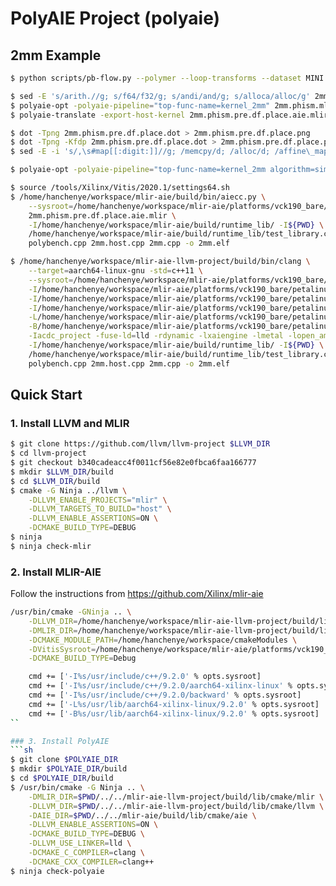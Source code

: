 # PolyAIE Project (polyaie)

## 2mm Example
```sh
$ python scripts/pb-flow.py --polymer --loop-transforms --dataset MINI example/polybench

$ sed -E 's/arith.//g; s/f64/f32/g; s/andi/and/g; s/alloca/alloc/g' 2mm.pre.kern.plmr.ca.lt.mlir > 2mm.phism.mlir
$ polyaie-opt -polyaie-pipeline="top-func-name=kernel_2mm" 2mm.phism.mlir 1> 2mm.phism.pre.df.place.aie.mlir 2> 2mm.phism.pre.df.place.dot
$ polyaie-translate -export-host-kernel 2mm.phism.pre.df.place.aie.mlir > 2mm.host.cpp

$ dot -Tpng 2mm.phism.pre.df.place.dot > 2mm.phism.pre.df.place.png
$ dot -Tpng -Kfdp 2mm.phism.pre.df.place.dot > 2mm.phism.pre.df.place.png
$ sed -E -i 's/,\s#map[[:digit:]]//g; /memcpy/d; /alloc/d; /affine\_map/d' 2mm.phism.pre.df.place.aie.mlir

$ polyaie-opt -polyaie-pipeline="top-func-name=kernel_2mm algorithm=simulated-annealing" 2mm.phism.mlir 1> 2mm.phism.pre.df.place.aie.mlir 2> 2mm.phism.pre.df.place.dot && dot -Tpng -Kfdp  2mm.phism.pre.df.place.dot > 2mm.phism.pre.df.place.png

$ source /tools/Xilinx/Vitis/2020.1/settings64.sh
$ /home/hanchenye/workspace/mlir-aie/build/bin/aiecc.py \
    --sysroot=/home/hanchenye/workspace/mlir-aie/platforms/vck190_bare/petalinux/sysroot/sysroots/aarch64-xilinx-linux \
    2mm.phism.pre.df.place.aie.mlir \
    -I/home/hanchenye/workspace/mlir-aie/build/runtime_lib/ -I${PWD} \
    /home/hanchenye/workspace/mlir-aie/build/runtime_lib/test_library.cpp \
    polybench.cpp 2mm.host.cpp 2mm.cpp -o 2mm.elf

$ /home/hanchenye/workspace/mlir-aie-llvm-project/build/bin/clang \
    --target=aarch64-linux-gnu -std=c++11 \
    --sysroot=/home/hanchenye/workspace/mlir-aie/platforms/vck190_bare/petalinux/sysroot/sysroots/aarch64-xilinx-linux \
    -I/home/hanchenye/workspace/mlir-aie/platforms/vck190_bare/petalinux/sysroot/sysroots/aarch64-xilinx-linux/usr/include/c++/9.2.0 \
    -I/home/hanchenye/workspace/mlir-aie/platforms/vck190_bare/petalinux/sysroot/sysroots/aarch64-xilinx-linux/usr/include/c++/9.2.0/aarch64-xilinx-linux \
    -I/home/hanchenye/workspace/mlir-aie/platforms/vck190_bare/petalinux/sysroot/sysroots/aarch64-xilinx-linux/usr/include/c++/9.2.0/backward \
    -L/home/hanchenye/workspace/mlir-aie/platforms/vck190_bare/petalinux/sysroot/sysroots/aarch64-xilinx-linux/usr/lib/aarch64-xilinx-linux/9.2.0 \
    -B/home/hanchenye/workspace/mlir-aie/platforms/vck190_bare/petalinux/sysroot/sysroots/aarch64-xilinx-linux/usr/lib/aarch64-xilinx-linux/9.2.0 \
    -Iacdc_project -fuse-ld=lld -rdynamic -lxaiengine -lmetal -lopen_amp -ldl \
    -I/home/hanchenye/workspace/mlir-aie/build/runtime_lib/ -I${PWD} \
    /home/hanchenye/workspace/mlir-aie/build/runtime_lib/test_library.cpp \
    polybench.cpp 2mm.host.cpp 2mm.cpp -o 2mm.elf
```

<!-- -affine-super-vectorize="virtual-vector-size=32" -->

## Quick Start
### 1. Install LLVM and MLIR
```sh
$ git clone https://github.com/llvm/llvm-project $LLVM_DIR
$ cd llvm-project
$ git checkout b340cadeacc4f0011cf56e82e0fbca6faa166777
$ mkdir $LLVM_DIR/build
$ cd $LLVM_DIR/build
$ cmake -G Ninja ../llvm \
    -DLLVM_ENABLE_PROJECTS="mlir" \
    -DLLVM_TARGETS_TO_BUILD="host" \
    -DLLVM_ENABLE_ASSERTIONS=ON \
    -DCMAKE_BUILD_TYPE=DEBUG
$ ninja
$ ninja check-mlir
```

### 2. Install MLIR-AIE
Follow the instructions from https://github.com/Xilinx/mlir-aie
```sh
/usr/bin/cmake -GNinja .. \
    -DLLVM_DIR=/home/hanchenye/workspace/mlir-aie-llvm-project/build/lib/cmake/llvm \
    -DMLIR_DIR=/home/hanchenye/workspace/mlir-aie-llvm-project/build/lib/cmake/mlir \
    -DCMAKE_MODULE_PATH=/home/hanchenye/workspace/cmakeModules \
    -DVitisSysroot=/home/hanchenye/workspace/mlir-aie/platforms/vck190_bare/petalinux/sysroot/sysroots/aarch64-xilinx-linux \
    -DCMAKE_BUILD_TYPE=Debug

    cmd += ['-I%s/usr/include/c++/9.2.0' % opts.sysroot]
    cmd += ['-I%s/usr/include/c++/9.2.0/aarch64-xilinx-linux' % opts.sysroot]
    cmd += ['-I%s/usr/include/c++/9.2.0/backward' % opts.sysroot]
    cmd += ['-L%s/usr/lib/aarch64-xilinx-linux/9.2.0' % opts.sysroot]
    cmd += ['-B%s/usr/lib/aarch64-xilinx-linux/9.2.0' % opts.sysroot]
``

### 3. Install PolyAIE
```sh
$ git clone $POLYAIE_DIR
$ mkdir $POLYAIE_DIR/build
$ cd $POLYAIE_DIR/build
$ /usr/bin/cmake -G Ninja .. \
    -DMLIR_DIR=$PWD/../../mlir-aie-llvm-project/build/lib/cmake/mlir \
    -DLLVM_DIR=$PWD/../../mlir-aie-llvm-project/build/lib/cmake/llvm \
    -DAIE_DIR=$PWD/../../mlir-aie/build/lib/cmake/aie \
    -DLLVM_ENABLE_ASSERTIONS=ON \
    -DCMAKE_BUILD_TYPE=DEBUG \
    -DLLVM_USE_LINKER=lld \
    -DCMAKE_C_COMPILER=clang \
    -DCMAKE_CXX_COMPILER=clang++
$ ninja check-polyaie
```
